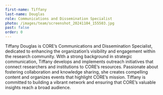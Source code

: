 ```yaml
---
first-name: Tiffany
last-name: Douglas
role: Communications and Dissemination Specialist
photo: /images/team/screenshot_20241104_155503.jpg
past: false
order: 0
---
```

Tiffany Douglas is CORE’s Communications and Dissemination Specialist, dedicated to enhancing the organization’s visibility and engagement within the research community. With a strong background in strategic communication, Tiffany develops and implements outreach initiatives that connect researchers and institutions to CORE’s resources. Passionate about fostering collaboration and knowledge sharing, she creates compelling content and organizes events that highlight CORE’s mission. Tiffany is committed to building a vibrant network and ensuring that CORE’s valuable insights reach a broad audience.
